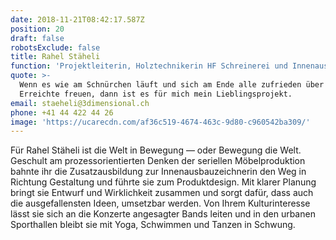 ```yaml
---
date: 2018-11-21T08:42:17.587Z
position: 20
draft: false
robotsExclude: false
title: Rahel Stäheli
function: 'Projektleiterin, Holztechnikerin HF Schreinerei und Innenausbau'
quote: >-
  Wenn es wie am Schnürchen läuft und sich am Ende alle zufrieden über das
  Erreichte freuen, dann ist es für mich mein Lieblingsprojekt.
email: staeheli@3dimensional.ch
phone: +41 44 422 44 26
image: 'https://ucarecdn.com/af36c519-4674-463c-9d80-c960542ba309/'
---
```

Für Rahel Stäheli ist die Welt in Bewegung — oder Bewegung die Welt. Geschult am prozessorientierten Denken der seriellen Möbelproduktion bahnte ihr die Zusatzausbildung zur Innenausbauzeichnerin den Weg in Richtung Gestaltung und führte sie zum Produktdesign. Mit klarer Planung bringt sie Entwurf und Wirklichkeit zusammen und sorgt dafür, dass auch die ausgefallensten Ideen, umsetzbar werden. Von Ihrem Kulturinteresse lässt sie sich an die Konzerte angesagter Bands leiten und in den urbanen Sporthallen bleibt sie mit Yoga, Schwimmen und Tanzen in Schwung.
